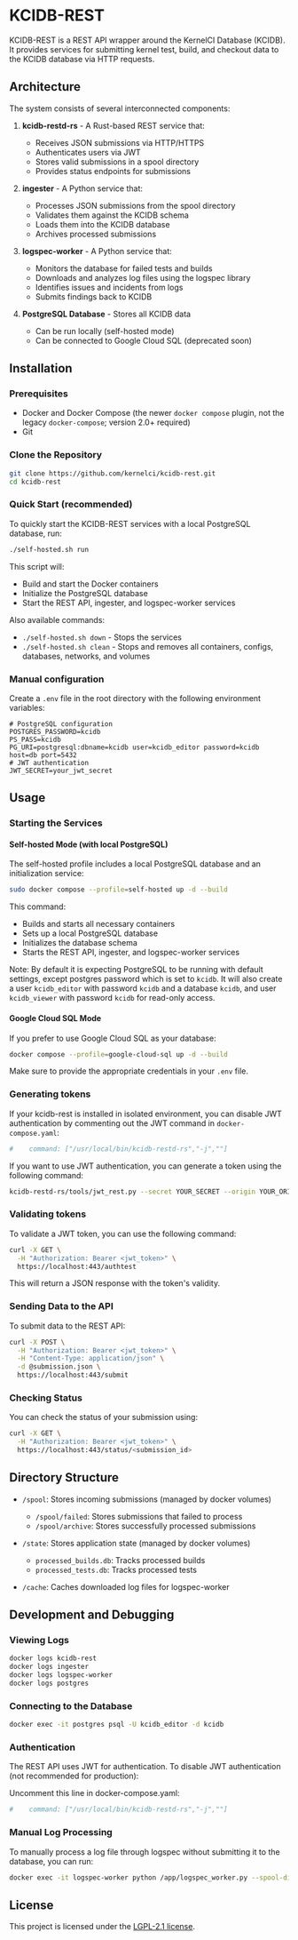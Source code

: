 # KCIDB-REST

KCIDB-REST is a REST API wrapper around the KernelCI Database (KCIDB). It provides services for submitting kernel test, build, and checkout data to the KCIDB database via HTTP requests.

## Architecture

The system consists of several interconnected components:

1. **kcidb-restd-rs** - A Rust-based REST service that:
   - Receives JSON submissions via HTTP/HTTPS
   - Authenticates users via JWT
   - Stores valid submissions in a spool directory
   - Provides status endpoints for submissions

2. **ingester** - A Python service that:
   - Processes JSON submissions from the spool directory
   - Validates them against the KCIDB schema
   - Loads them into the KCIDB database
   - Archives processed submissions

3. **logspec-worker** - A Python service that:
   - Monitors the database for failed tests and builds
   - Downloads and analyzes log files using the logspec library
   - Identifies issues and incidents from logs
   - Submits findings back to KCIDB

4. **PostgreSQL Database** - Stores all KCIDB data
   - Can be run locally (self-hosted mode)
   - Can be connected to Google Cloud SQL (deprecated soon)

## Installation

### Prerequisites

- Docker and Docker Compose (the newer `docker compose` plugin, not the legacy `docker-compose`; version 2.0+ required)
- Git

### Clone the Repository

```bash
git clone https://github.com/kernelci/kcidb-rest.git
cd kcidb-rest
```

### Quick Start (recommended)
To quickly start the KCIDB-REST services with a local PostgreSQL database, run:

```bash
./self-hosted.sh run
```
This script will:
- Build and start the Docker containers
- Initialize the PostgreSQL database
- Start the REST API, ingester, and logspec-worker services

Also available commands:
- `./self-hosted.sh down` - Stops the services
- `./self-hosted.sh clean` - Stops and removes all containers, configs, databases, networks, and volumes

### Manual configuration

Create a `.env` file in the root directory with the following environment variables:

```
# PostgreSQL configuration
POSTGRES_PASSWORD=kcidb
PS_PASS=kcidb
PG_URI=postgresql:dbname=kcidb user=kcidb_editor password=kcidb host=db port=5432
# JWT authentication
JWT_SECRET=your_jwt_secret
```

## Usage

### Starting the Services

#### Self-hosted Mode (with local PostgreSQL)

The self-hosted profile includes a local PostgreSQL database and an initialization service:

```bash
sudo docker compose --profile=self-hosted up -d --build
```

This command:
- Builds and starts all necessary containers
- Sets up a local PostgreSQL database
- Initializes the database schema
- Starts the REST API, ingester, and logspec-worker services

Note: By default it is expecting PostgreSQL to be running with default settings, except postgres password which is set to `kcidb`.
It will also create a user `kcidb_editor` with password `kcidb` and a database `kcidb`, and user `kcidb_viewer` with password `kcidb` for read-only access.

#### Google Cloud SQL Mode

If you prefer to use Google Cloud SQL as your database:

```bash
docker compose --profile=google-cloud-sql up -d --build
```

Make sure to provide the appropriate credentials in your `.env` file.

### Generating tokens

If your kcidb-rest is installed in isolated environment, you can disable JWT authentication by commenting out the JWT command in `docker-compose.yaml`:

```yaml
#    command: ["/usr/local/bin/kcidb-restd-rs","-j",""]
```

If you want to use JWT authentication, you can generate a token using the following command:

```bash
kcidb-restd-rs/tools/jwt_rest.py --secret YOUR_SECRET --origin YOUR_ORIGIN
```

### Validating tokens

To validate a JWT token, you can use the following command:

```bash
curl -X GET \
  -H "Authorization: Bearer <jwt_token>" \
  https://localhost:443/authtest
```
This will return a JSON response with the token's validity.

### Sending Data to the API

To submit data to the REST API:

```bash
curl -X POST \
  -H "Authorization: Bearer <jwt_token>" \
  -H "Content-Type: application/json" \
  -d @submission.json \
  https://localhost:443/submit
```

### Checking Status

You can check the status of your submission using:

```bash
curl -X GET \
  -H "Authorization: Bearer <jwt_token>" \
  https://localhost:443/status/<submission_id>
```

## Directory Structure

- `/spool`: Stores incoming submissions (managed by docker volumes)
  - `/spool/failed`: Stores submissions that failed to process
  - `/spool/archive`: Stores successfully processed submissions

- `/state`: Stores application state (managed by docker volumes)
  - `processed_builds.db`: Tracks processed builds
  - `processed_tests.db`: Tracks processed tests

- `/cache`: Caches downloaded log files for logspec-worker

## Development and Debugging

### Viewing Logs

```bash
docker logs kcidb-rest
docker logs ingester
docker logs logspec-worker
docker logs postgres
```

### Connecting to the Database

```bash
docker exec -it postgres psql -U kcidb_editor -d kcidb
```

### Authentication

The REST API uses JWT for authentication. To disable JWT authentication (not recommended for production):

Uncomment this line in docker-compose.yaml:
```yaml
#    command: ["/usr/local/bin/kcidb-restd-rs","-j",""]
```

### Manual Log Processing

To manually process a log file through logspec without submitting it to the database, you can run:

```bash
docker exec -it logspec-worker python /app/logspec_worker.py --spool-dir /app/spool --origins microsoft --dry-run
```

## License

This project is licensed under the [LGPL-2.1 license](https://www.gnu.org/licenses/old-licenses/lgpl-2.1.en.html).

